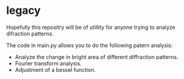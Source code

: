 # legacy

Hopefully this repositry will be of utillity for anyone trying to analyze difraction patterns.

The code in main.py allows you to do the following patern analysis:
- Analyze the change in bright area of different diffraction patterns.
- Fourier transform analysis.
- Adjustment of a bessel function.
